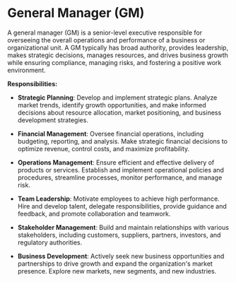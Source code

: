# General Manager (GM)

A general manager (GM) is a senior-level executive responsible for overseeing the overall operations and performance of a business or organizational unit. A GM typically has broad authority, provides leadership, makes strategic decisions, manages resources, and drives business growth while ensuring compliance, managing risks, and fostering a positive work environment.

**Responsibilities:**

* **Strategic Planning**: Develop and implement strategic plans. Analyze market trends, identify growth opportunities, and make informed decisions about resource allocation, market positioning, and business development strategies.

* **Financial Management**: Oversee financial operations, including budgeting, reporting, and analysis. Make strategic financial decisions to optimize revenue, control costs, and maximize profitability.

* **Operations Management**: Ensure efficient and effective delivery of products or services. Establish and implement operational policies and procedures, streamline processes, monitor performance, and manage risk.

* **Team Leadership**: Motivate employees to achieve high performance. Hire and develop talent, delegate responsibilities, provide guidance and feedback, and promote collaboration and teamwork.

* **Stakeholder Management**: Build and maintain relationships with various stakeholders, including customers, suppliers, partners, investors, and regulatory authorities.

* **Business Development**: Actively seek new business opportunities and partnerships to drive growth and expand the organization's market presence. Explore new markets, new segments, and new industries.
